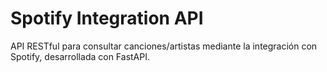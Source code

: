 # Spotify Integration API

API RESTful para consultar canciones/artistas mediante la integración con Spotify, desarrollada con FastAPI.

